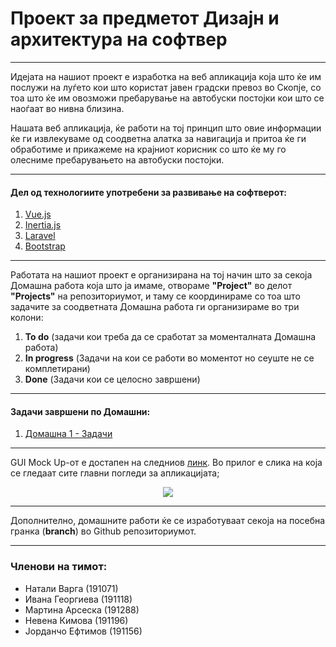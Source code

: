 # Проект за предметот Дизајн и архитектура на софтвер
***
Идејата на нашиот проект е изработка на веб апликација која што ќе им послужи на луѓето кои што користат јавен градски превоз во Скопје, со тоа што ќе им овозможи пребарување на автобуски постојки кои што се наоѓаат во нивна близина.

Нашата веб апликација, ќе работи на тој принцип што овие информации ќе ги извлекуваме од соодветна алатка за навигација и притоа ќе ги обработиме и прикажеме на крајниот корисник со што ќе му го олесниме пребарувањето на автобуски постојки.
***
#### Дел од технологиите употребени за развивање на софтверот:
1. [Vue.js](https://vuejs.org/)
2. [Inertia.js](https://inertiajs.com/)
3. [Laravel](https://laravel.com/)
4. [Bootstrap](https://getbootstrap.com/)
***
Работата на нашиот проект е организирана на тој начин што за секоја Домашна работа која што ја имаме, отвораме **"Project"** во делот **"Projects"** на репозиториумот, и таму се координираме со тоа што задачите за соодветната Домашна работа ги организираме во три колони: 
1. **To do** (задачи кои треба да се сработат за моменталната Домашна работа)
2. **In progress** (Задачи на кои се работи во моментот но сеуште не се комплетирани)
3. **Done** (Задачи кои се целосно завршени)
***
#### Задачи завршени по Домашни:
1. [Домашна 1 - Задачи](https://github.com/JordanchoEftimov/SDAA-Project/projects/1)
***
GUI Mock Up-oт е достапен на следниов [линк](https://www.figma.com/file/VhvlczVrJGkE7SqGzx0UKI/Bustops?node-id=0%3A1).
Во прилог е слика на која се гледаат сите главни погледи за апликацијата;
<p align="center">
	<img src="https://i.ibb.co/tJ9VGnQ/Untitled.png">
</p>

***
Дополнително, домашните работи ќе се изработуваат секоја на посебна гранка (**branch**) во Github репозиториумот.
***
### Членови на тимот:
- Натали Варга (191071)
- Ивана Георгиева (191118)
- Мартина Арсеска (191288)
- Невена Кимова (191196)
- Јорданчо Ефтимов (191156)
